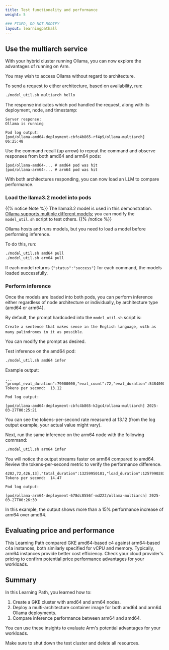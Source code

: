 ```yaml
---
title: Test functionality and performance
weight: 5

### FIXED, DO NOT MODIFY
layout: learningpathall
---
```

## Use the multiarch service 

With your hybrid cluster running Ollama, you can now explore the advantages of running on Arm.

You may wish to access Ollama without regard to architecture.

To send a request to either architecture, based on availability, run:

```bash
./model_util.sh multiarch hello
```
The response indicates which pod handled the request, along with its deployment, node, and timestamp:

```commandline
Server response:
Ollama is running

Pod log output:
[pod/ollama-amd64-deployment-cbfc4b865-rf4p9/ollama-multiarch] 06:25:48
```

Use the command recall (up arrow) to repeat the command and observe responses from both amd64 and arm64 pods:

```output
[pod/ollama-amd64-... # amd64 pod was hit
[pod/ollama-arm64-... # arm64 pod was hit
```

With both architectures responding, you can now load an LLM to compare performance.

### Load the llama3.2 model into pods

{{% notice Note %}}
The llama3.2 model is used in this demonstration. [Ollama supports multiple different models](https://ollama-operator.ayaka.io/pages/en/guide/supported-models); you can modify the `model_util.sh` script to test others.
{{% /notice %}}

Ollama hosts and runs models, but you need to load a model before performing inference.  

To do this, run:

```bash
./model_util.sh amd64 pull
./model_util.sh arm64 pull
```

If each model returns ```{"status":"success"}``` for each command, the models loaded successfully.

### Perform inference

Once the models are loaded into both pods, you can perform inference either regardless of node architecture or individually, by architecture type (amd64 or arm64).

By default, the prompt hardcoded into the `model_util.sh` script is:

`Create a sentence that makes sense in the English language, with as many palindromes in it as possible`.

You can modify the prompt as desired.

Test inference on the amd64 pod:

```bash
./model_util.sh amd64 infer
```

Example output: 

```output
...
"prompt_eval_duration":79000000,"eval_count":72,"eval_duration":5484000000}
Tokens per second:  13.12

Pod log output:

[pod/ollama-amd64-deployment-cbfc4b865-k2gc4/ollama-multiarch] 2025-03-27T00:25:21
```

You can see the tokens-per-second rate measured at 13.12 (from the log output example, your actual value might vary).

Next, run the same inference on the arm64 node with the following command:

```bash
./model_util.sh arm64 infer
```

You will notice the output streams faster on arm64 compared to amd64. Review the tokens-per-second metric to verify the performance difference.

```output
4202,72,426,13],"total_duration":13259950101,"load_duration":1257990283,"prompt_eval_count":32,"prompt_eval_duration":1431000000,"eval_count":153,"eval_duration":10570000000}
Tokens per second:  14.47

Pod log output:

[pod/ollama-arm64-deployment-678dc8556f-md222/ollama-multiarch] 2025-03-27T00:26:30
```

In this example, the output shows more than a 15% performance increase of arm64 over amd64.

## Evaluating price and performance

This Learning Path compared GKE amd64-based c4 against arm64-based c4a instances, both similarly specified for vCPU and memory. Typically, arm64 instances provide better cost efficiency. Check your cloud provider's pricing to confirm potential price performance advantages for your workloads.

## Summary

In this Learning Path, you learned how to:

1. Create a GKE cluster with amd64 and arm64 nodes.
2. Deploy a multi-architecture container image for both amd64 and arm64 Ollama deployments.
3. Compare inference performance between arm64 and amd64.

You can use these insights to evaluate Arm's potential advantages for your workloads.

Make sure to shut down the test cluster and delete all resources.

